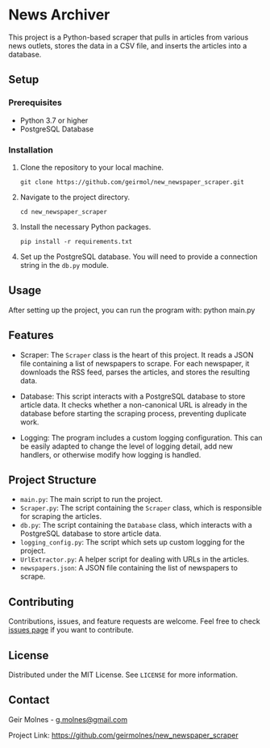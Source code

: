 # News Archiver

This project is a Python-based scraper that pulls in articles from various news outlets, stores the data in a CSV file, and inserts the articles into a database.

## Setup

### Prerequisites

- Python 3.7 or higher
- PostgreSQL Database

### Installation

1. Clone the repository to your local machine.
    ```
    git clone https://github.com/geirmol/new_newspaper_scraper.git
    ```

2. Navigate to the project directory.
    ```
    cd new_newspaper_scraper
    ```

3. Install the necessary Python packages.
    ```
    pip install -r requirements.txt
    ```

4. Set up the PostgreSQL database. You will need to provide a connection string in the `db.py` module.

## Usage

After setting up the project, you can run the program with: python main.py

## Features

- Scraper: The `Scraper` class is the heart of this project. It reads a JSON file containing a list of newspapers to scrape. For each newspaper, it downloads the RSS feed, parses the articles, and stores the resulting data.

- Database: This script interacts with a PostgreSQL database to store article data. It checks whether a non-canonical URL is already in the database before starting the scraping process, preventing duplicate work.

- Logging: The program includes a custom logging configuration. This can be easily adapted to change the level of logging detail, add new handlers, or otherwise modify how logging is handled.

## Project Structure

- `main.py`: The main script to run the project.
- `Scraper.py`: The script containing the `Scraper` class, which is responsible for scraping the articles.
- `db.py`: The script containing the `Database` class, which interacts with a PostgreSQL database to store article data.
- `logging_config.py`: The script which sets up custom logging for the project.
- `UrlExtractor.py`: A helper script for dealing with URLs in the articles.
- `newspapers.json`: A JSON file containing the list of newspapers to scrape.

## Contributing

Contributions, issues, and feature requests are welcome. Feel free to check [issues page](#) if you want to contribute.

## License

Distributed under the MIT License. See `LICENSE` for more information. 

## Contact

Geir Molnes - g.molnes@gmail.com

Project Link: https://github.com/geirmolnes/new_newspaper_scraper
